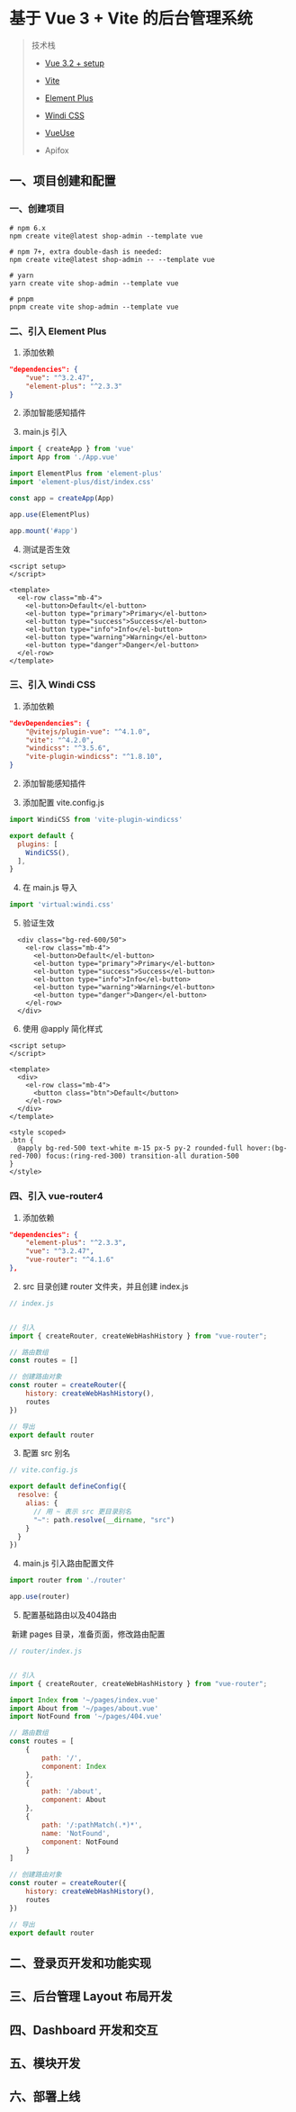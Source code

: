 

# 基于 Vue 3 + Vite 的后台管理系统

> 技术栈
>
> - [Vue 3.2 + setup](https://cn.vuejs.org/)
>
> - [Vite](https://vitejs.dev/guide/)
> - [Element Plus](https://element-plus.gitee.io/zh-CN/)
> - [Windi CSS](https://windicss.org/)
> - [VueUse](https://vueuse.org/)
> - Apifox

## 一、项目创建和配置

### 一、创建项目

```shell
# npm 6.x
npm create vite@latest shop-admin --template vue

# npm 7+, extra double-dash is needed:
npm create vite@latest shop-admin -- --template vue

# yarn
yarn create vite shop-admin --template vue

# pnpm
pnpm create vite shop-admin --template vue
```

### 二、引入 Element Plus

1. 添加依赖

```json
"dependencies": {
    "vue": "^3.2.47",
    "element-plus": "^2.3.3"
}
```

2. 添加智能感知插件



3. main.js 引入

```js
import { createApp } from 'vue'
import App from './App.vue'

import ElementPlus from 'element-plus'
import 'element-plus/dist/index.css'

const app = createApp(App)

app.use(ElementPlus)

app.mount('#app')
```

4. 测试是否生效

```vue
<script setup>
</script>

<template>
  <el-row class="mb-4">
    <el-button>Default</el-button>
    <el-button type="primary">Primary</el-button>
    <el-button type="success">Success</el-button>
    <el-button type="info">Info</el-button>
    <el-button type="warning">Warning</el-button>
    <el-button type="danger">Danger</el-button>
  </el-row>
</template>
```

### 三、引入 Windi CSS

1. 添加依赖

```json
"devDependencies": {
    "@vitejs/plugin-vue": "^4.1.0",
    "vite": "^4.2.0",
    "windicss": "^3.5.6",
    "vite-plugin-windicss": "^1.8.10",
}
```

2. 添加智能感知插件



3. 添加配置 vite.config.js

```js
import WindiCSS from 'vite-plugin-windicss'

export default {
  plugins: [
    WindiCSS(),
  ],
}
```

4. 在 main.js 导入

```js
import 'virtual:windi.css'
```

5. 验证生效

```vue
  <div class="bg-red-600/50">
    <el-row class="mb-4">
      <el-button>Default</el-button>
      <el-button type="primary">Primary</el-button>
      <el-button type="success">Success</el-button>
      <el-button type="info">Info</el-button>
      <el-button type="warning">Warning</el-button>
      <el-button type="danger">Danger</el-button>
    </el-row>
  </div>
```

6. 使用 @apply 简化样式

```vue
<script setup>
</script>

<template>
  <div>
    <el-row class="mb-4">
      <button class="btn">Default</button>
    </el-row>
  </div>
</template>

<style scoped>
.btn {
  @apply bg-red-500 text-white m-15 px-5 py-2 rounded-full hover:(bg-red-700) focus:(ring-red-300) transition-all duration-500
}
</style>
```

### 四、引入 vue-router4

1. 添加依赖

``` json
"dependencies": {
    "element-plus": "^2.3.3",
    "vue": "^3.2.47",
    "vue-router": "^4.1.6"
},
```

2. src 目录创建 router 文件夹，并且创建 index.js

```js
// index.js


// 引入
import { createRouter, createWebHashHistory } from "vue-router";

// 路由数组
const routes = []

// 创建路由对象
const router = createRouter({
    history: createWebHashHistory(),
    routes
})

// 导出
export default router
```

3. 配置 src 别名

```js
// vite.config.js

export default defineConfig({
  resolve: {
    alias: {
      // 用 ~ 表示 src 更目录别名
      "~": path.resolve(__dirname, "src")
    }
  }
})
```

4. main.js 引入路由配置文件

```js
import router from './router'

app.use(router)
```

5. 配置基础路由以及404路由

​		新建 pages 目录，准备页面，修改路由配置

```js
// router/index.js


// 引入
import { createRouter, createWebHashHistory } from "vue-router";

import Index from '~/pages/index.vue'
import About from '~/pages/about.vue'
import NotFound from '~/pages/404.vue'

// 路由数组
const routes = [
    {
        path: '/',
        component: Index
    },
    {
        path: '/about',
        component: About
    },
    {
        path: '/:pathMatch(.*)*',
        name: 'NotFound',
        component: NotFound
    }
]

// 创建路由对象
const router = createRouter({
    history: createWebHashHistory(),
    routes
})

// 导出
export default router
```





## 二、登录页开发和功能实现





## 三、后台管理 Layout 布局开发





## 四、Dashboard 开发和交互





## 五、模块开发





## 六、部署上线





